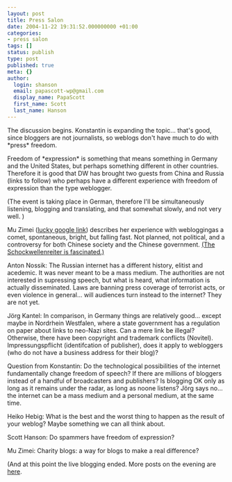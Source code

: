 ```yaml
---
layout: post
title: Press Salon
date: 2004-11-22 19:31:52.000000000 +01:00
categories:
- press salon
tags: []
status: publish
type: post
published: true
meta: {}
author:
  login: shanson
  email: papascott-wp@gmail.com
  display_name: PapaScott
  first_name: Scott
  last_name: Hanson
---
```

<p>The discussion begins. Konstantin is expanding the topic... that's good, since bloggers are not journalists, so weblogs don't have much to do with *press* freedom.</p>
<p>Freedom of *expression* is something that means something in Germany and the United States, but perhaps something different in other countries. Therefore it is good that DW has brought two guests from China and Russia (links to follow) who perhaps have a different experience with freedom of expression than the type weblogger.</p>
<p>(The event is taking place in German, therefore I'll be simultaneously listening, blogging and translating, and that somewhat slowly, and not very well. )</p>
<p>Mu Zimei (<a href="http://www.edifyingspectacle.org/sexuality/blog/archives/laws_and_politicians_mostly_bad/mu_zimei_reviled_admired.php">lucky google link</a>) describes her experience with webloggingas a comet, spontaneous, bright, but falling fast. Not planned, not political, and a controversy for both Chinese society and the Chinese government. <a href="http://blog.schockwellenreiter.de/6753">(The Schockwellenreiter is fascinated.)</a></p>
<p>Anton Nossik: The Russian internet has a different history, elitist and acedemic. It was never meant to be a mass medium. The authorities are not interested in supressing speech, but what is heard, what information is actually disseminated. Laws are banning press coverage of terrorist acts, or even violence in general... will audiences turn instead to the internet? They are not yet.</p>
<p>J&ouml;rg Kantel: In comparison, in Germany things are relatively good... except maybe in Nordrhein Westfalen, where a state government has a regulation on paper about links to neo-Nazi sites. Can a mere link be illegal? Otherwise, there have been copyright and trademark conflicts (Novitel). Impressungspflicht (identifcation of publisher), does it apply to webloggers (who do not have a business address for their blog)?</p>
<p>Question from Konstantin: Do the technological possibilities of the internet fundamentally change freedom of speech? If there are millions of bloggers instead of a handful of broadcasters and publishers? Is blogging OK only as long as it remains under the radar, as long as noone listens? J&ouml;rg says no... the internet can be a mass medium and a personal medium, at the same time.</p>
<p>Heiko Hebig: What is the best and the worst thing to happen as the result of your weblog? Maybe something we can all think about.</p>
<p>Scott Hanson: Do spammers have freedom of expression?</p>
<p>Mu Zimei: Charity blogs: a way for blogs to make a real difference?</p>
<p>(And at this point the live blogging ended. More posts on the evening are <a href="https://www.papascott.de/archives/2004/11/23/">here</a>.</p>
